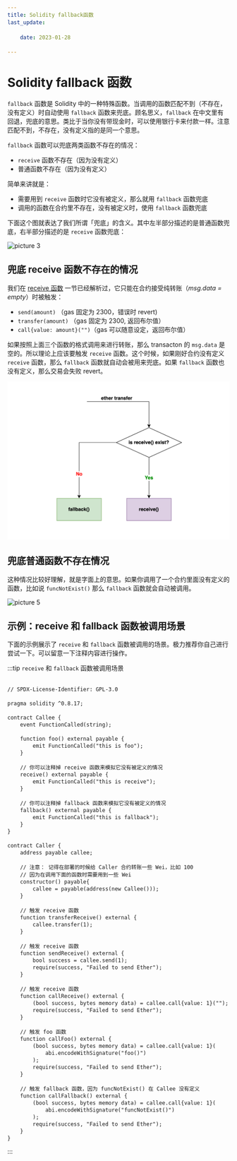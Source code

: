```yaml
---
title: Solidity fallback函数
last_update:

    date: 2023-01-28

---
```


# Solidity fallback 函数

`fallback` 函数是 Solidity 中的一种特殊函数。当调用的函数匹配不到（不存在，没有定义）时自动使用 `fallback` 函数来兜底。顾名思义，`fallback` 在中文里有回退，兜底的意思。类比于当你没有带现金时，可以使用银行卡来付款一样。注意匹配不到，不存在，没有定义指的是同一个意思。

`fallback` 函数可以兜底两类函数不存在的情况：

- `receive` 函数不存在（因为没有定义）
- 普通函数不存在（因为没有定义）

简单来讲就是：

- 需要用到 `receive` 函数时它没有被定义，那么就用 `fallback` 函数兜底
- 调用的函数在合约里不存在，没有被定义时，使用 `fallback` 函数兜底

下面这个图就表达了我们所谓「兜底」的含义。其中左半部分描述的是普通函数兜底，右半部分描述的是 `receive` 函数兜底：

![picture 3](assets/function-fallback/1674919509764.png)  

## 兜底 receive 函数不存在的情况

我们在 [receive 函数](function-receive) 一节已经解析过，它只能在合约接受纯转账（*msg.data = empty*）时被触发：

- `send(amount)` （gas 固定为 2300，错误时 revert)
- `transfer(amount)` （gas 固定为 2300, 返回布尔值） 
- `call{value: amount}("")`（gas 可以随意设定，返回布尔值）

如果按照上面三个函数的格式调用来进行转账，那么 transacton 的 `msg.data` 是空的。所以理论上应该要触发 `receive` 函数。这个时候，如果刚好合约没有定义 `receive` 函数，那么 `fallback` 函数就自动会被用来兜底。如果 `fallback` 函数也没有定义，那么交易会失败 revert。

![picture 6](assets/function-fallback/1675088649767.png)  

## 兜底普通函数不存在情况

这种情况比较好理解，就是字面上的意思。如果你调用了一个合约里面没有定义的函数，比如说 `funcNotExist()` 那么 `fallback` 函数就会自动被调用。

![picture 5](assets/function-fallback/1674919609462.png)  

## 示例：receive 和 fallback 函数被调用场景

下面的示例展示了 `receive` 和 `fallback` 函数被调用的场景。极力推荐你自己进行尝试一下。可以留意一下注释内容进行操作。

:::tip `receive` 和 `fallback` 函数被调用场景

```solidity

// SPDX-License-Identifier: GPL-3.0

pragma solidity ^0.8.17;

contract Callee {
    event FunctionCalled(string);

    function foo() external payable {
        emit FunctionCalled("this is foo");
    }

    // 你可以注释掉 receive 函数来模拟它没有被定义的情况
    receive() external payable {
        emit FunctionCalled("this is receive");
    }

    // 你可以注释掉 fallback 函数来模拟它没有被定义的情况
    fallback() external payable {
        emit FunctionCalled("this is fallback");
    }
}

contract Caller {
    address payable callee;

    // 注意： 记得在部署的时候给 Caller 合约转账一些 Wei，比如 100
    // 因为在调用下面的函数时需要用到一些 Wei
    constructor() payable{
        callee = payable(address(new Callee()));
    }

    // 触发 receive 函数
    function transferReceive() external {
        callee.transfer(1);
    }

    // 触发 receive 函数
    function sendReceive() external {
        bool success = callee.send(1);
        require(success, "Failed to send Ether");
    }

    // 触发 receive 函数
    function callReceive() external {
        (bool success, bytes memory data) = callee.call{value: 1}("");
        require(success, "Failed to send Ether");
    }

    // 触发 foo 函数
    function callFoo() external {
        (bool success, bytes memory data) = callee.call{value: 1}(
            abi.encodeWithSignature("foo()")
        );
        require(success, "Failed to send Ether");
    }

    // 触发 fallback 函数，因为 funcNotExist() 在 Callee 没有定义
    function callFallback() external {
        (bool success, bytes memory data) = callee.call{value: 1}(
            abi.encodeWithSignature("funcNotExist()")
        );
        require(success, "Failed to send Ether");
    }
}

```

:::